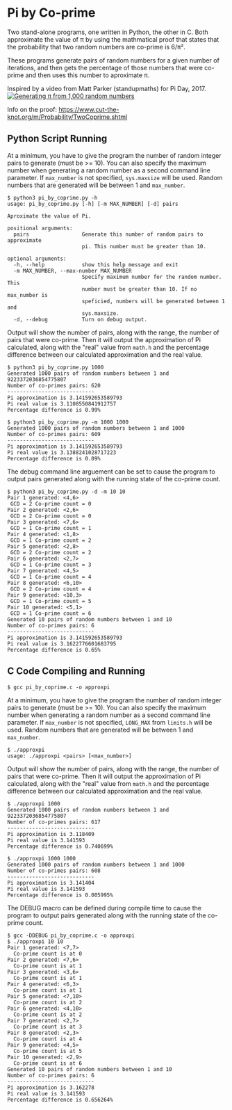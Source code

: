 # Pi by Co-prime

Two stand-alone programs, one written in Python, the other in C. Both
approximate the value of π by using the mathmatical proof that states that the
probability that two random numbers are co-prime is 6/π².

These programs generate pairs of random numbers for a given number of
iterations, and then gets the percentage of those numbers that were co-prime and
then uses this number to aproximate π.

Inspired by a video from Matt Parker (standupmaths) for Pi Day, 2017.
[![Generating π from 1,000 random numbers](http://img.youtube.com/vi/RZBhSi_PwHU/0.jpg)](http://www.youtube.com/watch?v=RZBhSi_PwHU)

Info on the proof: <https://www.cut-the-knot.org/m/Probability/TwoCoprime.shtml>

## Python Script Running

At a minimum, you have to give the program the number of random integer pairs to
generate (must be >= 10).  You can also specify the maximum number when
generating a random number as a second command line parameter.  If `max_number`
is not specified, `sys.maxsize` will be used.  Random numbers that are generated
will be between 1 and `max_number`.

```
$ python3 pi_by_coprime.py -h
usage: pi_by_coprime.py [-h] [-m MAX_NUMBER] [-d] pairs

Aproximate the value of Pi.

positional arguments:
  pairs                 Generate this number of random pairs to approximate
                        pi. This number must be greater than 10.

optional arguments:
  -h, --help            show this help message and exit
  -m MAX_NUMBER, --max-number MAX_NUMBER
                        Specify maximum number for the random number. This
                        number must be greater than 10. If no max_number is
                        speficied, numbers will be generated between 1 and
                        sys.maxsize.
  -d, --debug           Turn on debug output.
```

Output will show the number of pairs, along with the range, the number of pairs
that were co-prime.  Then it will output the approximation of Pi calculated,
along with the "real" value from `math.h` and the percentage difference between
our calculated approximation and the real value.

```
$ python3 pi_by_coprime.py 1000
Generated 1000 pairs of random numbers between 1 and 9223372036854775807
Number of co-primes pairs: 620
----------------------------
Pi approximation is 3.141592653589793
Pi real value is 3.1108550841912757
Percentage difference is 0.99%
```

```
$ python3 pi_by_coprime.py -m 1000 1000
Generated 1000 pairs of random numbers between 1 and 1000
Number of co-primes pairs: 609
----------------------------
Pi approximation is 3.141592653589793
Pi real value is 3.1388241028717223
Percentage difference is 0.09%
```

The debug command line arguement can be set to cause the program to output pairs
generated along with the running state of the co-prime count.

```
$ python3 pi_by_coprime.py -d -m 10 10
Pair 1 generated: <4,6>
 GCD = 2 Co-prime count = 0
Pair 2 generated: <2,6>
 GCD = 2 Co-prime count = 0
Pair 3 generated: <7,6>
 GCD = 1 Co-prime count = 1
Pair 4 generated: <1,8>
 GCD = 1 Co-prime count = 2
Pair 5 generated: <2,8>
 GCD = 2 Co-prime count = 2
Pair 6 generated: <2,7>
 GCD = 1 Co-prime count = 3
Pair 7 generated: <4,5>
 GCD = 1 Co-prime count = 4
Pair 8 generated: <6,10>
 GCD = 2 Co-prime count = 4
Pair 9 generated: <10,3>
 GCD = 1 Co-prime count = 5
Pair 10 generated: <5,1>
 GCD = 1 Co-prime count = 6
Generated 10 pairs of random numbers between 1 and 10
Number of co-primes pairs: 6
----------------------------
Pi approximation is 3.141592653589793
Pi real value is 3.1622776601683795
Percentage difference is 0.65%
```

## C Code Compiling and Running

```
$ gcc pi_by_coprime.c -o approxpi
```

At a minimum, you have to give the program the number of random integer pairs to
generate (must be >= 10).  You can also specify the maximum number when
generating a random number as a second command line parameter.  If `max_number`
is not specified, `LONG_MAX` from `limits.h` will be used.  Random numbers that
are generated will be between 1 and `max_number`.

```
$ ./approxpi
usage: ./approxpi <pairs> [<max_number>]
```

Output will show the number of pairs, along with the range, the number of pairs
that were co-prime.  Then it will output the approximation of Pi calculated,
along with the "real" value from `math.h` and the percentage difference between
our calculated approximation and the real value.

```
$ ./approxpi 1000
Generated 1000 pairs of random numbers between 1 and 9223372036854775807
Number of co-primes pairs: 617
----------------------------
Pi approximation is 3.118409
Pi real value is 3.141593
Percentage difference is 0.740699%
```

```
$ ./approxpi 1000 1000
Generated 1000 pairs of random numbers between 1 and 1000
Number of co-primes pairs: 608
----------------------------
Pi approximation is 3.141404
Pi real value is 3.141593
Percentage difference is 0.005995%
```

The DEBUG macro can be defined during compile time to cause the program to
output pairs generated along with the running state of the co-prime count.

```
$ gcc -DDEBUG pi_by_coprime.c -o approxpi
$ ./approxpi 10 10
Pair 1 generated: <7,7>
  Co-prime count is at 0
Pair 2 generated: <7,6>
  Co-prime count is at 1
Pair 3 generated: <3,6>
  Co-prime count is at 1
Pair 4 generated: <6,3>
  Co-prime count is at 1
Pair 5 generated: <7,10>
  Co-prime count is at 2
Pair 6 generated: <4,10>
  Co-prime count is at 2
Pair 7 generated: <2,7>
  Co-prime count is at 3
Pair 8 generated: <2,3>
  Co-prime count is at 4
Pair 9 generated: <4,5>
  Co-prime count is at 5
Pair 10 generated: <2,9>
  Co-prime count is at 6
Generated 10 pairs of random numbers between 1 and 10
Number of co-primes pairs: 6
----------------------------
Pi approximation is 3.162278
Pi real value is 3.141593
Percentage difference is 0.656264%
```

